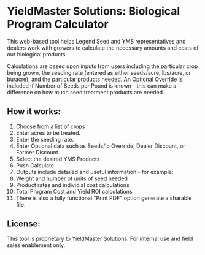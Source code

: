 # YieldMaster Solutions:  Biological Program Calculator

This web-based tool helps Legend Seed and YMS representatives and dealers work with growers to calculate the necessary amounts and costs of our biological products.  

Calculations are based upon inputs from users including the particular crop being grown, the seeding rate (entered as either seeds/acre, lbs/acre, or bu/acre), and the particular products needed.  An Optional Override is included if Number of Seeds per Pound is known - this can make a difference on how much seed treatment products are needed.

## How it works:
1. Choose from a list of crops  
2. Enter acres to be treated.
3. Enter the seeding rate.
4. Enter Optional data such as Seeds/lb Override, Dealer Discount, or Farmer Discount.
5. Select the desired YMS Products 
6. Push Calculate  
7. Outputs include detailed and useful information - for example:
8. Weight and number of units of seed needed
9. Product rates and individial cost calculations  
10. Total Program Cost and Yield ROI calculations
11. There is also a fully functional "Print PDF" option generate a sharable file.

## License:
This tool is proprietary to YieldMaster Solutions. For internal use and field sales enablement only.
